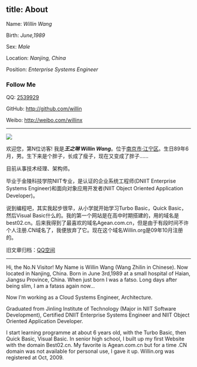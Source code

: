 title: About
---

Name: *Willin Wang*

Birth: *June,1989*

Sex: *Male*

Location: *Nanjing, China*

Position: *Enterprise Systems Engineer*

### Follow Me

QQ: [2539929](http://wpa.qq.com/msgrd?v=3&uin=2539929&site=qq&menu=yes)

GitHub: <http://github.com/willin>

Weibo: <http://weibo.com/willinx>


---

![](http://c3.gostats.cn/bin/count/a_358322/t_7/i_3/z_0/show_hosts/counter.png)

欢迎您，第N位访客! 我是***王之琳 Willin Wang***。位于[南京市·江宁区](http://j.map.baidu.com/CGvMC)。生日89年6月，男。生下来是个胖子，长成了瘦子，现在又变成了胖子……

目前从事技术经理、架构师。

毕业于金陵科技学院NIIT专业，是认证的企业系统工程师(DNIIT Enterprise Systems Engineer)和面向对象应用开发者(NIIT Object Oriented Application Developer)。

说到编程吧，其实我起步很早，从小学就开始学习Turbo Basic，Quick Basic，然后Visual Basic什么的。我的第一个网站是在高中时期搭建的，用的域名是best02.cn。后来我得到了最喜欢的域名Agean.com.cn，但是由于有段时间不许个人注册.CN域名了，我便放弃了它。现在这个域名Willin.org是09年10月注册的。

旧文章归档：[QQ空间](http://2539929.qzone.qq.com)

---


Hi, the No.N Visitor! My Name is Willin Wang (Wang Zhilin in Chinese). Now located in Nanjing, China. Born in June 3rd,1989 at a small hospital of Haian, Jiangsu Province, China. When just born I was a fatso. Long days after being slim, I am a fatass again now…

Now I’m working as a Cloud Systems Engineer, Architecture.

Graduated from Jinling Institute of Technology (Major in NIIT Software Development), Certified DNIIT Enterprise Systems Engineer and NIIT Object Oriented Application Developer.

I start learning programme at about 6 years old, with the Turbo Basic, then Quick Basic, Visual Basic. In senior high school, I built up my first Website with the domain Best02.cn. My favorite is Agean.com.cn but for a time .CN domain was not available for personal use, I gave it up. Willin.org was registered at Oct, 2009.
